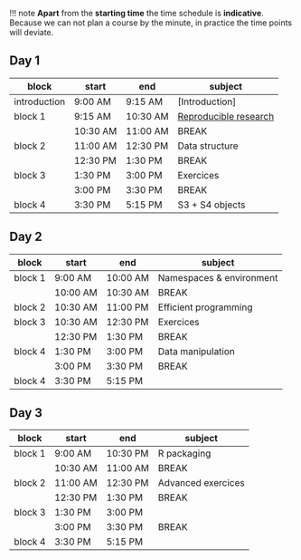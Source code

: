 


!!! note
    **Apart** from the **starting time** the time schedule is **indicative**. Because we can not plan a course by the minute, in practice the time points will deviate. 

## Day 1

| block   	| start    	| end      	| subject                        	|
|---------	|----------	|----------	|--------------------------------	|
| introduction 	| 9:00 AM  	| 9:15 AM 	| [Introduction] |
| block 1 	| 9:15 AM  	| 10:30 AM 	| [Reproducible research](slides_1.md) |
|         	| 10:30 AM 	| 11:00 AM 	| BREAK                          	|
| block 2 	| 11:00 AM 	| 12:30 PM 	| Data structure |
|         	| 12:30 PM 	| 1:30 PM  	| BREAK                          	|
| block 3 	| 1:30 PM  	| 3:00 PM  	| Exercices |
|         	| 3:00 PM  	| 3:30 PM  	| BREAK                          	|
| block 4 	| 3:30 PM  	| 5:15 PM  	| S3 + S4 objects|

## Day 2

| block   	| start    	| end      	| subject                             	|
|---------	|----------	|----------	|-------------------------------------	|
| block 1 	| 9:00 AM  	| 10:00 AM 	| Namespaces & environment	|
|         	| 10:00 AM 	| 10:30 AM 	| BREAK                               	|
| block 2 	| 10:30 AM 	| 11:00 PM 	| Efficient programming |
| block 3 	| 10:30 AM 	| 12:30 PM 	| Exercices |
|         	| 12:30 PM 	| 1:30 PM  	| BREAK                               	|
| block 4 	| 1:30 PM  	| 3:00 PM  	| Data manipulation |
|         	| 3:00 PM  	| 3:30 PM  	| BREAK                               	|
| block 4 	| 3:30 PM  	| 5:15 PM  	| |

## Day 3

| block 	| start   	| end     	| subject       	|
|-------	|---------	|---------	|---------------	|
| block 1   | 9:00 AM 	| 10:30 PM 	|  R packaging |
|           | 10:30 AM 	| 11:00 AM 	| BREAK                               	|
| block 2  	| 11:00 AM 	| 12:30 PM 	| Advanced exercices |
|           | 12:30 PM 	| 1:30 PM  	| BREAK                               	|
| block 3 	| 1:30 PM  	| 3:00 PM  	||
|         	| 3:00 PM  	| 3:30 PM  	| BREAK                               	|
| block 4  	| 3:30 PM 	| 5:15 PM 	| |
